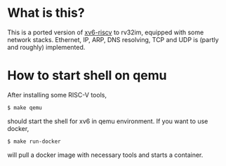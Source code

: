 # What is this?
This is a ported version of [xv6-riscv](https://github.com/mit-pdos/xv6-riscv/) to rv32im, equipped with some network stacks.
Ethernet, IP, ARP, DNS resolving, TCP and UDP is (partly and roughly) implemented.

# How to start shell on qemu
After installing some RISC-V tools,
```bash
$ make qemu
```
should start the shell for xv6 in qemu environment.
If you want to use docker,
```bash
$ make run-docker
```
will pull a docker image with necessary tools and starts a container.
